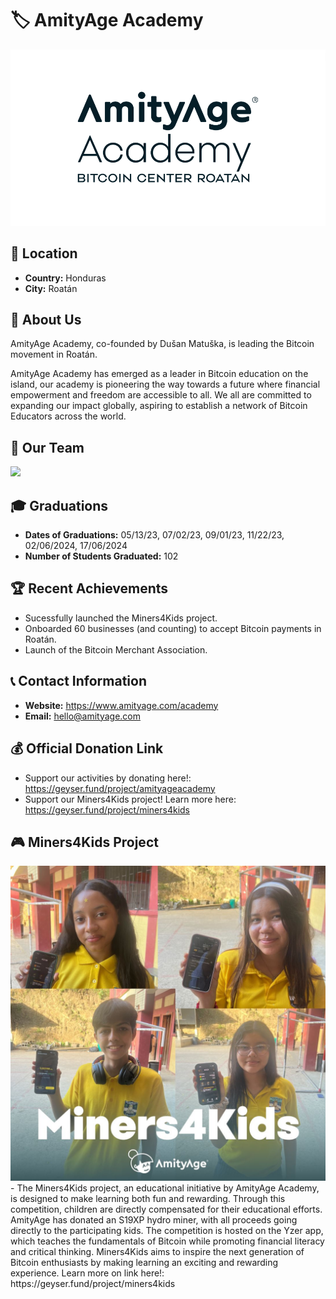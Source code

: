# 🏷️ AmityAge Academy
<img src="../Honduras -- Amity Age/Photos/AmityAge - Logo.PNG"> <!-- 1 picture maximum -->

## 📍 Location
- **Country:** Honduras
- **City:** Roatán

## 📖 About Us
AmityAge Academy, co-founded by Dušan Matuška, is leading the Bitcoin movement in Roatán.

AmityAge Academy has emerged as a leader in Bitcoin education on the island, our academy is pioneering the way towards a future where financial empowerment and freedom are accessible to all. We all are committed to expanding our impact globally, aspiring to establish a network of Bitcoin Educators across the world. 

## 👥 Our Team
<img src="../Honduras -- Amity Age/Photos/AmityA's Core Team.jpeg"> <!-- 1 picture maximum -->

## 🎓 Graduations
- **Dates of Graduations:** 05/13/23, 07/02/23, 09/01/23, 11/22/23, 02/06/2024, 17/06/2024
- **Number of Students Graduated:** 102

## 🏆 Recent Achievements
- Sucessfully launched the Miners4Kids project.
- Onboarded 60 businesses (and counting) to accept Bitcoin payments in Roatán.
- Launch of the Bitcoin Merchant Association.

## 📞 Contact Information
- **Website:** https://www.amityage.com/academy
- **Email:** hello@amityage.com

## 💰 Official Donation Link
- Support our activities by donating here!: https://geyser.fund/project/amityageacademy
- Support our Miners4Kids project! Learn more here: https://geyser.fund/project/miners4kids

## 🎮 Miners4Kids Project
<img src="../Honduras -- Amity Age/Photos/M4K - Main Photo.jpeg">
- The Miners4Kids project, an educational initiative by AmityAge Academy, is designed to make learning both fun and rewarding. Through this competition, children are directly compensated for their educational efforts. AmityAge has donated an S19XP hydro miner, with all proceeds going directly to the participating kids. The competition is hosted on the Yzer app, which teaches the fundamentals of Bitcoin while promoting financial literacy and critical thinking. Miners4Kids aims to inspire the next generation of Bitcoin enthusiasts by making learning an exciting and rewarding experience. Learn more on link here!: https://geyser.fund/project/miners4kids
